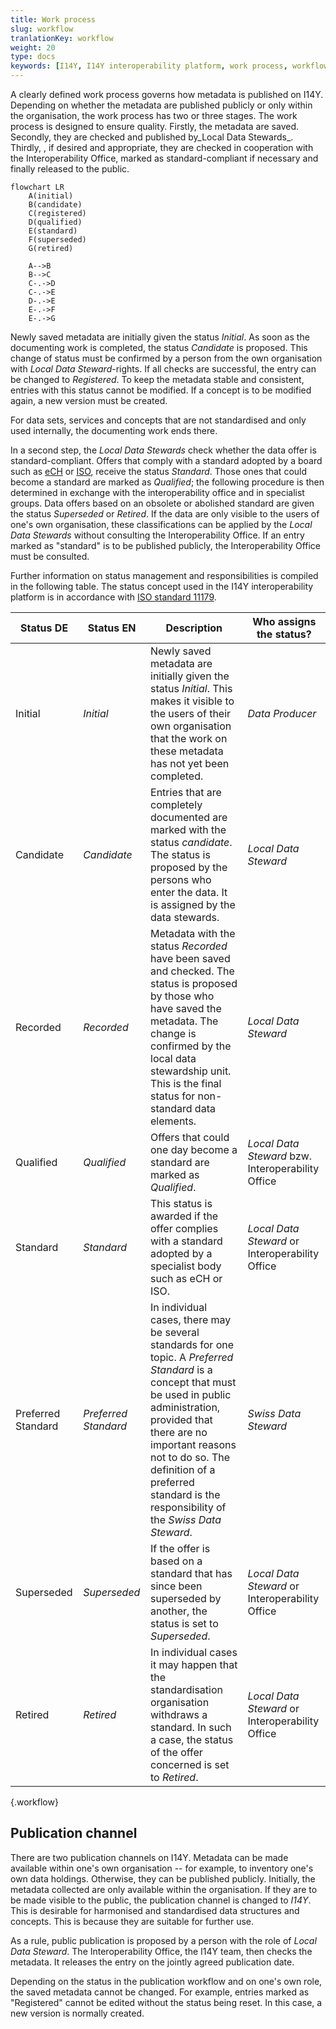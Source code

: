 ```yaml
---
title: Work process
slug: workflow
tranlationKey: workflow
weight: 20
type: docs
keywords: [I14Y, I14Y interoperability platform, work process, workflow, status, publication channel]
---
```


A clearly defined work process governs how metadata is published on I14Y. Depending on whether the metadata are published publicly or only within the organisation, the work process has two or three stages. The work process is designed to ensure quality. Firstly, the metadata are saved. Secondly, they are checked and published by_Local Data Stewards_. Thirdly, , if desired and appropriate, they are checked in cooperation with the Interoperability Office, marked as standard-compliant if necessary and finally released to the public.

```mermaid
flowchart LR
    A(initial)
    B(candidate)
    C(registered)
    D(qualified)
    E(standard)
    F(superseded)
    G(retired)

    A-->B
    B-->C
    C-.->D
    C-.->E
    D-.->E
    E-.->F
    E-.->G
```

Newly saved metadata are initially given the status _Initial_. As soon as the documenting work is completed, the status _Candidate_ is proposed. This change of status must be confirmed by a person from the own organisation with _Local Data Steward_-rights. If all checks are successful, the entry can be changed to _Registered_. To keep the metadata stable and consistent, entries with this status cannot be modified. If a concept is to be modified again, a new version must be created.

For data sets, services and concepts that are not standardised and only used internally, the documenting work ends there.

In a second step, the _Local Data Stewards_ check whether the data offer is standard-compliant. Offers that comply with a standard adopted by a board such as [eCH](/handbook/de/glossar/#ech) or [ISO](/handbook/de/glossar/#internationale-organisation-für-normung-iso), receive the status _Standard_. Those ones that could become a standard are marked as _Qualified_; the following procedure is then determined in exchange with the interoperability office and in specialist groups. Data offers based on an obsolete or abolished standard are given the status _Superseded_ or _Retired_. If the data are only visible to the users of one's own organisation, these classifications can be applied by the _Local Data Stewards_ without consulting the Interoperability Office. If an entry marked as "standard" is to be published publicly, the Interoperability Office must be consulted.

Further information on status management and responsibilities is compiled in the following table. The status concept used in the I14Y interoperability platform is in accordance with [ISO standard 11179](https://www.iso.org/standard/78914.html).

| Status DE | Status EN | Description | Who assigns the status? |
| --- | ---- | ---- | ---- |
| Initial | _Initial_ | Newly saved metadata are initially given the status _Initial_. This makes it visible to the users of their own organisation that the work on these metadata has not yet been completed.| _Data Producer_ |
| Candidate | _Candidate_ | Entries that are completely documented are marked with the status _candidate_. The status is proposed by the persons who enter the data. It is assigned by the data stewards.| _Local Data Steward_ | 
| Recorded | _Recorded_ | Metadata with the status _Recorded_ have been saved and checked. The status is proposed by those who have saved the metadata. The change is confirmed by the local data stewardship unit. This is the final status for non-standard data elements.| _Local Data Steward_ |
| Qualified | _Qualified_ | Offers that could one day become a standard are marked as _Qualified_.| _Local Data Steward_ bzw. Interoperability Office |
| Standard | _Standard_ | This status is awarded if the offer complies with a standard adopted by a specialist body such as eCH or ISO. | _Local Data Steward_ or Interoperability Office |
| Preferred Standard | _Preferred Standard_ | In individual cases, there may be several standards for one topic. A _Preferred Standard_ is a concept that must be used in public administration, provided that there are no important reasons not to do so. The definition of a preferred standard is the responsibility of the _Swiss Data Steward_. | _Swiss Data Steward_ |
| Superseded | _Superseded_ | If the offer is based on a standard that has since been superseded by another, the status is set to _Superseded_. | _Local Data Steward_ or Interoperability Office |
| Retired | _Retired_ | In individual cases it may happen that the standardisation organisation withdraws a standard. In such a case, the status of the offer concerned is set to _Retired_. | _Local Data Steward_ or Interoperability Office |
{.workflow}

## Publication channel

There are two publication channels on I14Y. Metadata can be made available within one's own organisation -- for example, to inventory one's own data holdings. Otherwise, they can be published publicly. Initially, the metadata collected are only available within the organisation. If they are to be made visible to the public, the publication channel is changed to _I14Y_. This is desirable for harmonised and standardised data structures and concepts. This is because they are suitable for further use.

As a rule, public publication is proposed by a person with the role of _Local Data Steward_. The Interoperability Office, the I14Y team, then checks the metadata. It releases the entry on the jointly agreed publication date.

Depending on the status in the publication workflow and on one's own role, the saved metadata cannot be changed. For example, entries marked as "Registered" cannot be edited without the status being reset. In this case, a new version is normally created.